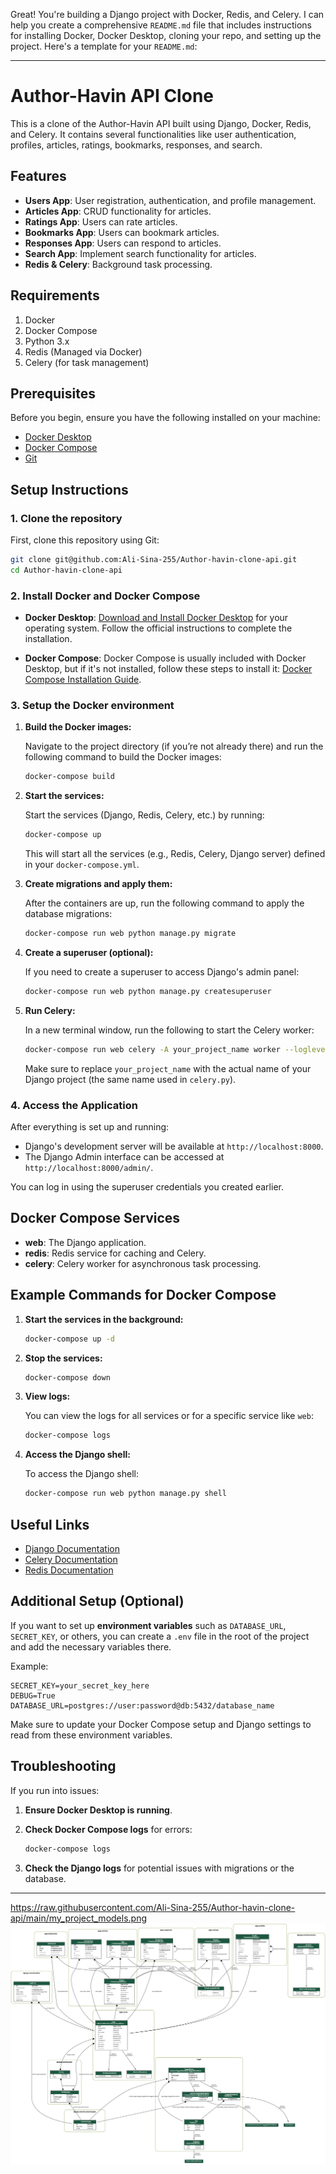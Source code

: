 Great! You're building a Django project with Docker, Redis, and Celery. I can help you create a comprehensive `README.md` file that includes instructions for installing Docker, Docker Desktop, cloning your repo, and setting up the project. Here's a template for your `README.md`:

---

# Author-Havin API Clone

This is a clone of the Author-Havin API built using Django, Docker, Redis, and Celery. It contains several functionalities like user authentication, profiles, articles, ratings, bookmarks, responses, and search.

## Features

* **Users App**: User registration, authentication, and profile management.
* **Articles App**: CRUD functionality for articles.
* **Ratings App**: Users can rate articles.
* **Bookmarks App**: Users can bookmark articles.
* **Responses App**: Users can respond to articles.
* **Search App**: Implement search functionality for articles.
* **Redis & Celery**: Background task processing.

## Requirements

1. Docker
2. Docker Compose
3. Python 3.x
4. Redis (Managed via Docker)
5. Celery (for task management)

## Prerequisites

Before you begin, ensure you have the following installed on your machine:

* [Docker Desktop](https://www.docker.com/products/docker-desktop)
* [Docker Compose](https://docs.docker.com/compose/install/)
* [Git](https://git-scm.com/)

## Setup Instructions

### 1. **Clone the repository**

First, clone this repository using Git:

```bash
git clone git@github.com:Ali-Sina-255/Author-havin-clone-api.git
cd Author-havin-clone-api
```

### 2. **Install Docker and Docker Compose**

* **Docker Desktop**:
  [Download and Install Docker Desktop](https://www.docker.com/products/docker-desktop) for your operating system. Follow the official instructions to complete the installation.

* **Docker Compose**:
  Docker Compose is usually included with Docker Desktop, but if it's not installed, follow these steps to install it:
  [Docker Compose Installation Guide](https://docs.docker.com/compose/install/).

### 3. **Setup the Docker environment**

1. **Build the Docker images:**

   Navigate to the project directory (if you’re not already there) and run the following command to build the Docker images:

   ```bash
   docker-compose build
   ```

2. **Start the services:**

   Start the services (Django, Redis, Celery, etc.) by running:

   ```bash
   docker-compose up
   ```

   This will start all the services (e.g., Redis, Celery, Django server) defined in your `docker-compose.yml`.

3. **Create migrations and apply them:**

   After the containers are up, run the following command to apply the database migrations:

   ```bash
   docker-compose run web python manage.py migrate
   ```

4. **Create a superuser (optional):**

   If you need to create a superuser to access Django's admin panel:

   ```bash
   docker-compose run web python manage.py createsuperuser
   ```

5. **Run Celery:**

   In a new terminal window, run the following to start the Celery worker:

   ```bash
   docker-compose run web celery -A your_project_name worker --loglevel=info
   ```

   Make sure to replace `your_project_name` with the actual name of your Django project (the same name used in `celery.py`).

### 4. **Access the Application**

After everything is set up and running:

* Django's development server will be available at `http://localhost:8000`.
* The Django Admin interface can be accessed at `http://localhost:8000/admin/`.

You can log in using the superuser credentials you created earlier.

## Docker Compose Services

* **web**: The Django application.
* **redis**: Redis service for caching and Celery.
* **celery**: Celery worker for asynchronous task processing.

## Example Commands for Docker Compose

1. **Start the services in the background:**

   ```bash
   docker-compose up -d
   ```

2. **Stop the services:**

   ```bash
   docker-compose down
   ```

3. **View logs:**

   You can view the logs for all services or for a specific service like `web`:

   ```bash
   docker-compose logs
   ```

4. **Access the Django shell:**

   To access the Django shell:

   ```bash
   docker-compose run web python manage.py shell
   ```

## Useful Links

* [Django Documentation](https://docs.djangoproject.com/en/stable/)
* [Celery Documentation](https://docs.celeryproject.org/en/stable/)
* [Redis Documentation](https://redis.io/documentation)

## Additional Setup (Optional)

If you want to set up **environment variables** such as `DATABASE_URL`, `SECRET_KEY`, or others, you can create a `.env` file in the root of the project and add the necessary variables there.

Example:

```dotenv
SECRET_KEY=your_secret_key_here
DEBUG=True
DATABASE_URL=postgres://user:password@db:5432/database_name
```

Make sure to update your Docker Compose setup and Django settings to read from these environment variables.

## Troubleshooting

If you run into issues:

1. **Ensure Docker Desktop is running**.

2. **Check Docker Compose logs** for errors:

   ```bash
   docker-compose logs
   ```

3. **Check the Django logs** for potential issues with migrations or the database.

---

https://raw.githubusercontent.com/Ali-Sina-255/Author-havin-clone-api/main/my_project_models.png
![Project Image](https://raw.githubusercontent.com/Ali-Sina-255/Author-havin-clone-api/main/my_project_models.png)
